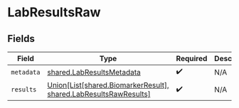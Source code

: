 # LabResultsRaw


## Fields

| Field                                                                                              | Type                                                                                               | Required                                                                                           | Description                                                                                        |
| -------------------------------------------------------------------------------------------------- | -------------------------------------------------------------------------------------------------- | -------------------------------------------------------------------------------------------------- | -------------------------------------------------------------------------------------------------- |
| `metadata`                                                                                         | [shared.LabResultsMetadata](../../models/shared/labresultsmetadata.md)                             | :heavy_check_mark:                                                                                 | N/A                                                                                                |
| `results`                                                                                          | [Union[List[shared.BiomarkerResult], shared.LabResultsRawResults]](../../models/shared/results.md) | :heavy_check_mark:                                                                                 | N/A                                                                                                |